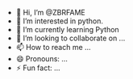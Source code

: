 - 👋 Hi, I’m @ZBRFAME
- 👀 I’m interested in python.
- 🌱 I’m currently learning Python
- 💞️ I’m looking to collaborate on ...
- 📫 How to reach me ...
- 😄 Pronouns: ...
- ⚡ Fun fact: ...

<!---
ZBRFAME/ZBRFAME is a ✨ special ✨ repository because its `README.md` (this file) appears on your GitHub profile.
You can click the Preview link to take a look at your changes.
--->
